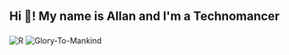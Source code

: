 <h2 align="left">Hi 👋! My name is Allan and I'm a Technomancer</h2>

###
![R](https://github.com/DarkStarStrix/DarkStarStrix/assets/108637439/72bd42b6-4b7a-48fb-9933-8c9d073f88cf)
   ![Glory-To-Mankind](https://github.com/DarkStarStrix/DarkStarStrix/assets/108637439/236dbabe-310a-4b18-b0f5-a9656b97667e)


###
